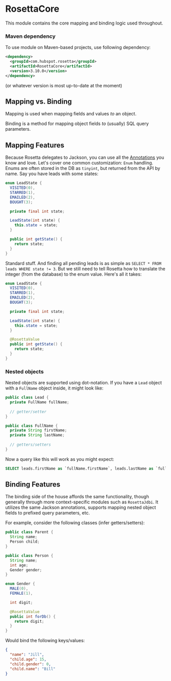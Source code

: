 # RosettaCore

This module contains the core mapping and binding logic used throughout.

### Maven dependency

To use module on Maven-based projects, use following dependency:

```xml
<dependency>
  <groupId>com.hubspot.rosetta</groupId>
  <artifactId>RosettaCore</artifactId>
  <version>3.10.0</version>
</dependency>
```

(or whatever version is most up-to-date at the moment)

## Mapping vs. Binding

Mapping is used when mapping fields and values *to* an object.

Binding is a method for mapping object fields *to* (usually) SQL query parameters.


## Mapping Features

Because Rosetta delegates to Jackson, you can use all the [Annotations](http://wiki.fasterxml.com/JacksonAnnotations) you know and love. Let's cover one common customization: `Enum` handling. Enums are often stored in the DB as `tinyint`, but returned from the API by name. Say you have leads with some states:

```java
enum LeadState {
  VISITED(0),
  STARRED(1),
  EMAILED(2),
  BOUGHT(3);

  private final int state;

  LeadState(int state) {
    this.state = state;
  }

  public int getState() {
    return state;
  }
}
```

Standard stuff. And finding all pending leads is as simple as `SELECT * FROM leads WHERE state != 3`. But we still need to tell Rosetta how to translate the integer (from the database) to the enum value. Here's all it takes:

```java
enum LeadState {
  VISITED(0),
  STARRED(1),
  EMAILED(2),
  BOUGHT(3);

  private final int state;

  LeadState(int state) {
    this.state = state;
  }

  @RosettaValue
  public int getState() {
    return state;
  }
}
```

### Nested objects

Nested objects are supported using dot-notation. If you have a `Lead` object with a `FullName` object inside, it might look like:

```java
public class Lead {
  private FullName fullName;
  
  // getter/setter
}
```

```java
public class FullName {
  private String firstName;
  private String lastName;
  
  // getters/setters
}
```

Now a query like this will work as you might expect:

```sql
SELECT leads.firstName as `fullName.firstName`, leads.lastName as `fullName.lastName` FROM leads
```

## Binding Features

The binding side of the house affords the same functionality, though generally through more context-specific modules such as `RosettaJdbi`. It utilizes the same Jackson annotations, supports mapping nested object fields to prefixed query parameters, etc.

For example, consider the following classes (infer getters/setters):

```java
public class Parent {
  String name;
  Person child;
}

public class Person {
  String name;
  int age;
  Gender gender;
}

enum Gender {
  MALE(0),
  FEMALE(1),

  int digit;

  @RosettaValue
  public int forDb() {
    return digit;
  }
}
```

Would bind the following keys/values:

```json
{
  "name": "Jill",
  "child.age": 15,
  "child.gender": 0,
  "child.name": "Bill"
}
```
